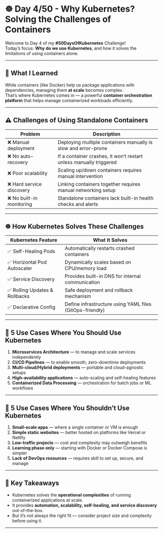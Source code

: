 # ☸️ Day 4/50 - Why Kubernetes? Solving the Challenges of Containers

Welcome to Day 4 of my **#50DaysOfKubernetes** Challenge!  
Today’s focus: **Why do we use Kubernetes**, and how it solves the limitations of using containers alone.

---

## 📘 What I Learned

While containers (like Docker) help us package applications with dependencies, managing them **at scale** becomes complex.  
That’s where Kubernetes comes in — a powerful **container orchestration platform** that helps manage containerized workloads efficiently.

---

## ⚠️ Challenges of Using Standalone Containers

| Problem | Description |
|--------|-------------|
| ❌ Manual deployment | Deploying multiple containers manually is slow and error-prone |
| ❌ No auto-recovery | If a container crashes, it won’t restart unless manually triggered |
| ❌ Poor scalability | Scaling up/down containers requires manual intervention |
| ❌ Hard service discovery | Linking containers together requires manual networking setup |
| ❌ No built-in monitoring | Standalone containers lack built-in health checks and alerts |

---

## ☸️ How Kubernetes Solves These Challenges

| Kubernetes Feature | What It Solves |
|--------------------|----------------|
| ✅ Self-Healing Pods | Automatically restarts crashed containers |
| ✅ Horizontal Pod Autoscaler | Dynamically scales based on CPU/memory load |
| ✅ Service Discovery | Provides built-in DNS for internal communication |
| ✅ Rolling Updates & Rollbacks | Safe deployment and rollback mechanism |
| ✅ Declarative Config | Define infrastructure using YAML files (GitOps-friendly) |

---

## 🚀 5 Use Cases Where You Should Use Kubernetes

1. **Microservices Architecture** — to manage and scale services independently  
2. **CI/CD Pipelines** — to enable smooth, zero-downtime deployments  
3. **Multi-cloud/Hybrid deployments** — portable and cloud-agnostic setups  
4. **High-availability applications** — auto-scaling and self-healing features  
5. **Containerized Data Processing** — orchestration for batch jobs or ML workflows  

---

## 🛑 5 Use Cases Where You Shouldn’t Use Kubernetes

1. **Small-scale apps** — where a single container or VM is enough  
2. **Simple static websites** — better hosted on platforms like Vercel or Netlify  
3. **Low-traffic projects** — cost and complexity may outweigh benefits  
4. **Learning phase only** — starting with Docker or Docker Compose is simpler  
5. **Lack of DevOps resources** — requires skill to set up, secure, and manage  

---

## 📝 Key Takeaways

- Kubernetes solves the **operational complexities** of running containerized applications at scale.
- It provides **automation, scalability, self-healing, and service discovery** out-of-the-box.
- But it’s not always the right fit — consider project size and complexity before using it.

---


